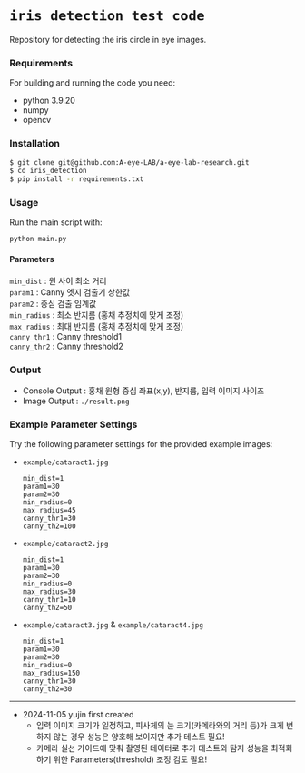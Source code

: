 # `iris detection test code`
Repository for detecting the iris circle in eye images.

### Requirements
For building and running the code you need:
- python 3.9.20
- numpy
- opencv

### Installation
```bash
$ git clone git@github.com:A-eye-LAB/a-eye-lab-research.git
$ cd iris_detection
$ pip install -r requirements.txt
```

### Usage
Run the main script with:
```
python main.py
```

#### Parameters
`min_dist` : 원 사이 최소 거리 \
`param1` : Canny 엣지 검출기 상한값 \
`param2` : 중심 검출 임계값 \
`min_radius` : 최소 반지름 (홍채 추정치에 맞게 조정) \
`max_radius` : 최대 반지름 (홍채 추정치에 맞게 조정) \
`canny_thr1` : Canny threshold1 \
`canny_thr2` : Canny threshold2 

### Output 
- Console Output : 홍채 원형 중심 좌표(x,y), 반지름, 입력 이미지 사이즈
- Image Output : `./result.png`

### Example Parameter Settings
Try the following parameter settings for the provided example images:

- `example/cataract1.jpg` 
    ```
    min_dist=1  
    param1=30  
    param2=30  
    min_radius=0 
    max_radius=45 
    canny_thr1=30
    canny_th2=100
    ```

- `example/cataract2.jpg`
    ```
    min_dist=1
    param1=30
    param2=30
    min_radius=0
    max_radius=30
    canny_thr1=10
    canny_th2=50
    ```

- `example/cataract3.jpg` & `example/cataract4.jpg`
    ```
    min_dist=1
    param1=30
    param2=30
    min_radius=0
    max_radius=150
    canny_thr1=30
    canny_th2=30
    ```

---
- 2024-11-05 yujin first created
    - 입력 이미지 크기가 일정하고, 피사체의 눈 크기(카메라와의 거리 등)가 크게 변하지 않는 경우 성능은 양호해 보이지만 추가 테스트 필요!
    - 카메라 실선 가이드에 맞춰 촬영된 데이터로 추가 테스트와 탐지 성능을 최적화하기 위한 Parameters(threshold) 조정 검토 필요!
